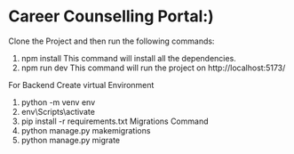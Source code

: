# Career Counselling Portal:)

Clone the Project and then run the following commands:
1) npm install
    This command will install all the dependencies.
2) npm run dev
    This command will run the project on http://localhost:5173/

For Backend
Create virtual Environment
1) python -m venv env
2) env\Scripts\activate
3) pip install -r requirements.txt
Migrations Command
4) python manage.py makemigrations
5) python manage.py migrate
